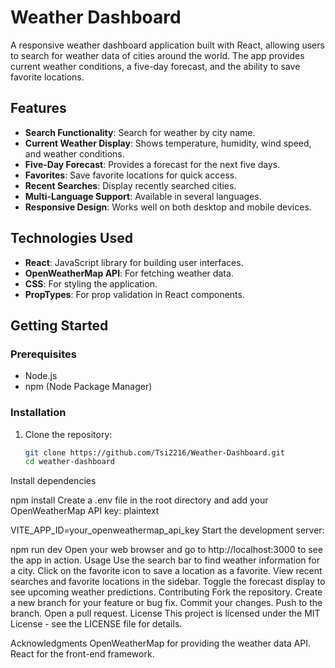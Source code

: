 # Weather Dashboard

A responsive weather dashboard application built with React, allowing users to search for weather data of cities around the world. The app provides current weather conditions, a five-day forecast, and the ability to save favorite locations.

## Features

- **Search Functionality**: Search for weather by city name.
- **Current Weather Display**: Shows temperature, humidity, wind speed, and weather conditions.
- **Five-Day Forecast**: Provides a forecast for the next five days.
- **Favorites**: Save favorite locations for quick access.
- **Recent Searches**: Display recently searched cities.
- **Multi-Language Support**: Available in several languages.
- **Responsive Design**: Works well on both desktop and mobile devices.

## Technologies Used

- **React**: JavaScript library for building user interfaces.
- **OpenWeatherMap API**: For fetching weather data.
- **CSS**: For styling the application.
- **PropTypes**: For prop validation in React components.

## Getting Started

### Prerequisites

- Node.js
- npm (Node Package Manager)

### Installation

1. Clone the repository:

   ```bash
   git clone https://github.com/Tsi2216/Weather-Dashboard.git
   cd weather-dashboard
Install dependencies

npm install
Create a .env file in the root directory and add your OpenWeatherMap API key:
plaintext

VITE_APP_ID=your_openweathermap_api_key
Start the development server:

npm run dev
Open your web browser and go to http://localhost:3000 to see the app in action.
Usage
Use the search bar to find weather information for a city.
Click on the favorite icon to save a location as a favorite.
View recent searches and favorite locations in the sidebar.
Toggle the forecast display to see upcoming weather predictions.
Contributing
Fork the repository.
Create a new branch for your feature or bug fix.
Commit your changes.
Push to the branch.
Open a pull request.
License
This project is licensed under the MIT License - see the LICENSE file for details.

Acknowledgments
OpenWeatherMap for providing the weather data API.
React for the front-end framework.